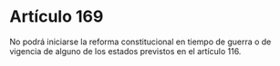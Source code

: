# Artículo 169

No podrá iniciarse la reforma constitucional en tiempo de guerra o de vigencia de alguno de los estados previstos en el artículo 116.
